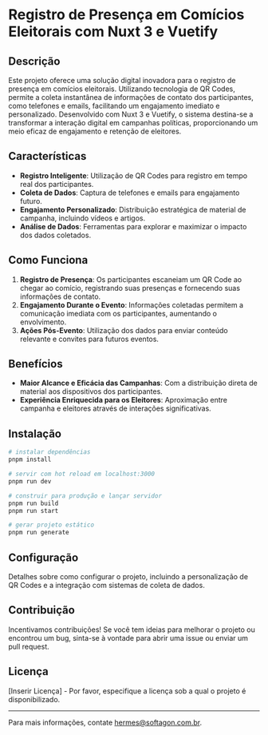 
# Registro de Presença em Comícios Eleitorais com Nuxt 3 e Vuetify

## Descrição

Este projeto oferece uma solução digital inovadora para o registro de presença em comícios eleitorais. Utilizando tecnologia de QR Codes, permite a coleta instantânea de informações de contato dos participantes, como telefones e emails, facilitando um engajamento imediato e personalizado. Desenvolvido com Nuxt 3 e Vuetify, o sistema destina-se a transformar a interação digital em campanhas políticas, proporcionando um meio eficaz de engajamento e retenção de eleitores.

## Características

- **Registro Inteligente**: Utilização de QR Codes para registro em tempo real dos participantes.
- **Coleta de Dados**: Captura de telefones e emails para engajamento futuro.
- **Engajamento Personalizado**: Distribuição estratégica de material de campanha, incluindo vídeos e artigos.
- **Análise de Dados**: Ferramentas para explorar e maximizar o impacto dos dados coletados.

## Como Funciona

1. **Registro de Presença**: Os participantes escaneiam um QR Code ao chegar ao comício, registrando suas presenças e fornecendo suas informações de contato.
2. **Engajamento Durante o Evento**: Informações coletadas permitem a comunicação imediata com os participantes, aumentando o envolvimento.
3. **Ações Pós-Evento**: Utilização dos dados para enviar conteúdo relevante e convites para futuros eventos.

## Benefícios

- **Maior Alcance e Eficácia das Campanhas**: Com a distribuição direta de material aos dispositivos dos participantes.
- **Experiência Enriquecida para os Eleitores**: Aproximação entre campanha e eleitores através de interações significativas.

## Instalação

```bash
# instalar dependências
pnpm install

# servir com hot reload em localhost:3000
pnpm run dev

# construir para produção e lançar servidor
pnpm run build
pnpm run start

# gerar projeto estático
pnpm run generate
```

## Configuração

Detalhes sobre como configurar o projeto, incluindo a personalização de QR Codes e a integração com sistemas de coleta de dados.

## Contribuição

Incentivamos contribuições! Se você tem ideias para melhorar o projeto ou encontrou um bug, sinta-se à vontade para abrir uma issue ou enviar um pull request.

## Licença

[Inserir Licença] - Por favor, especifique a licença sob a qual o projeto é disponibilizado.

---

Para mais informações, contate hermes@softagon.com.br.
